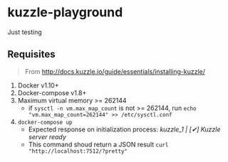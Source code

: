 # kuzzle-playground
Just testing

## Requisites

> From http://docs.kuzzle.io/guide/essentials/installing-kuzzle/

1. Docker v1.10+
2. Docker-compose v1.8+
3. Maximum virtual memory >= 262144
    - if `sysctl -n vm.max_map_count` is not >= 262144, run `echo "vm.max_map_count=262144" >> /etc/sysctl.conf`
4. `docker-compose up`
    - Expected response on initialization process:  _kuzzle_1         | [✔] Kuzzle server ready_
    - This command shoud return a JSON result `curl "http://localhost:7512/?pretty"`